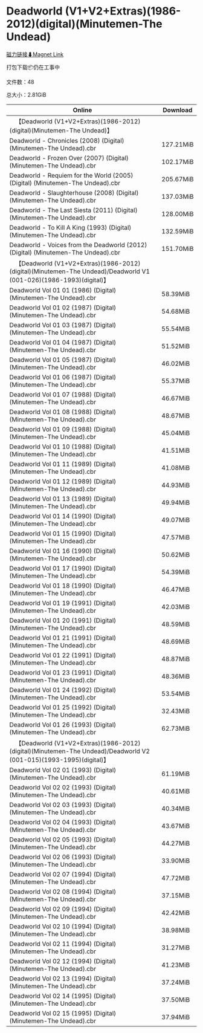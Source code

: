 # Deadworld (V1+V2+Extras)(1986-2012)(digital)(Minutemen-The Undead)

[磁力链接⬇Magnet Link](magnet:?xt=urn:btih:74d6cd20bed5535cb81a904aca6b489517297341&dn=Deadworld%20%28V1%2BV2%2BExtras%29%281986-2012%29%28digital%29%28Minutemen-The%20Undead%29)

打包下载📦仍在工事中

文件数：48

总大小：2.81GiB

Online | Download
--- | ---
&emsp;【Deadworld (V1+V2+Extras)(1986-2012)(digital)(Minutemen-The Undead)】 | 
Deadworld - Chronicles (2008) (Digital) (Minutemen-The Undead).cbr | 127.21MiB
Deadworld - Frozen Over (2007) (Digital) (Minutemen-The Undead).cbr | 102.17MiB
Deadworld - Requiem for the World (2005) (Digital) (Minutemen-The Undead).cbr | 205.67MiB
Deadworld - Slaughterhouse (2008) (Digital) (Minutemen-The Undead).cbr | 137.03MiB
Deadworld - The Last Siesta (2011) (Digital) (Minutemen-The Undead).cbr | 128.00MiB
Deadworld - To Kill A King (1993) (Digital) (Minutemen-The Undead).cbr | 132.59MiB
Deadworld - Voices from the Deadworld (2012) (Digital) (Minutemen-The Undead).cbr | 151.70MiB
&emsp;【Deadworld (V1+V2+Extras)(1986-2012)(digital)(Minutemen-The Undead)/Deadworld V1 (001-026)(1986-1993)(digital)】 | 
Deadworld Vol 01 01 (1986) (Digital) (Minutemen-The Undead).cbr | 58.39MiB
Deadworld Vol 01 02 (1987) (Digital) (Minutemen-The Undead).cbr | 54.68MiB
Deadworld Vol 01 03 (1987) (Digital) (Minutemen-The Undead).cbr | 55.54MiB
Deadworld Vol 01 04 (1987) (Digital) (Minutemen-The Undead).cbr | 51.52MiB
Deadworld Vol 01 05 (1987) (Digital) (Minutemen-The Undead).cbr | 46.02MiB
Deadworld Vol 01 06 (1987) (Digital) (Minutemen-The Undead).cbr | 55.37MiB
Deadworld Vol 01 07 (1988) (Digital) (Minutemen-The Undead).cbr | 46.67MiB
Deadworld Vol 01 08 (1988) (Digital) (Minutemen-The Undead).cbr | 48.67MiB
Deadworld Vol 01 09 (1988) (Digital) (Minutemen-The Undead).cbr | 45.04MiB
Deadworld Vol 01 10 (1988) (Digital) (Minutemen-The Undead).cbr | 41.51MiB
Deadworld Vol 01 11 (1989) (Digital) (Minutemen-The Undead).cbr | 41.08MiB
Deadworld Vol 01 12 (1989) (Digital) (Minutemen-The Undead).cbr | 44.93MiB
Deadworld Vol 01 13 (1989) (Digital) (Minutemen-The Undead).cbr | 49.94MiB
Deadworld Vol 01 14 (1990) (Digital) (Minutemen-The Undead).cbr | 49.07MiB
Deadworld Vol 01 15 (1990) (Digital) (Minutemen-The Undead).cbr | 47.57MiB
Deadworld Vol 01 16 (1990) (Digital) (Minutemen-The Undead).cbr | 50.62MiB
Deadworld Vol 01 17 (1990) (Digital) (Minutemen-The Undead).cbr | 54.39MiB
Deadworld Vol 01 18 (1990) (Digital) (Minutemen-The Undead).cbr | 46.47MiB
Deadworld Vol 01 19 (1991) (Digital) (Minutemen-The Undead).cbr | 42.03MiB
Deadworld Vol 01 20 (1991) (Digital) (Minutemen-The Undead).cbr | 48.59MiB
Deadworld Vol 01 21 (1991) (Digital) (Minutemen-The Undead).cbr | 48.69MiB
Deadworld Vol 01 22 (1991) (Digital) (Minutemen-The Undead).cbr | 48.87MiB
Deadworld Vol 01 23 (1991) (Digital) (Minutemen-The Undead).cbr | 48.36MiB
Deadworld Vol 01 24 (1992) (Digital) (Minutemen-The Undead).cbr | 53.54MiB
Deadworld Vol 01 25 (1992) (Digital) (Minutemen-The Undead).cbr | 32.43MiB
Deadworld Vol 01 26 (1993) (Digital) (Minutemen-The Undead).cbr | 62.73MiB
&emsp;【Deadworld (V1+V2+Extras)(1986-2012)(digital)(Minutemen-The Undead)/Deadworld V2 (001-015)(1993-1995)(digital)】 | 
Deadworld Vol 02 01 (1993) (Digital) (Minutemen-The Undead).cbr | 61.19MiB
Deadworld Vol 02 02 (1993) (Digital) (Minutemen-The Undead).cbr | 40.61MiB
Deadworld Vol 02 03 (1993) (Digital) (Minutemen-The Undead).cbr | 40.34MiB
Deadworld Vol 02 04 (1993) (Digital) (Minutemen-The Undead).cbr | 43.67MiB
Deadworld Vol 02 05 (1993) (Digital) (Minutemen-The Undead).cbr | 44.27MiB
Deadworld Vol 02 06 (1993) (Digital) (Minutemen-The Undead).cbr | 33.90MiB
Deadworld Vol 02 07 (1994) (Digital) (Minutemen-The Undead).cbr | 47.72MiB
Deadworld Vol 02 08 (1994) (Digital) (Minutemen-The Undead).cbr | 37.15MiB
Deadworld Vol 02 09 (1994) (Digital) (Minutemen-The Undead).cbr | 42.42MiB
Deadworld Vol 02 10 (1994) (Digital) (Minutemen-The Undead).cbr | 38.98MiB
Deadworld Vol 02 11 (1994) (Digital) (Minutemen-The Undead).cbr | 31.27MiB
Deadworld Vol 02 12 (1994) (Digital) (Minutemen-The Undead).cbr | 41.23MiB
Deadworld Vol 02 13 (1994) (Digital) (Minutemen-The Undead).cbr | 37.24MiB
Deadworld Vol 02 14 (1995) (Digital) (Minutemen-The Undead).cbr | 37.50MiB
Deadworld Vol 02 15 (1995) (Digital) (Minutemen-The Undead).cbr | 37.94MiB
